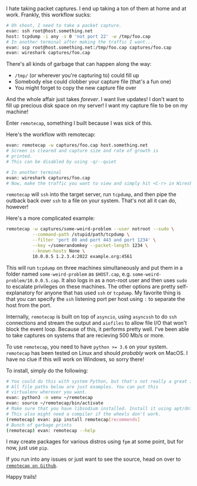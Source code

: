 <!--
.. title: Easy packet traces using remotecap
.. slug: easy-packet-traces-using-remotecap
.. date: 2018-05-05 17:23:59 UTC-06:00
.. tags: remotecap,tcpdump,capture
.. category: 
.. link: 
.. description: 
.. type: text
-->

I hate taking packet captures. I end up taking a ton of them at home and at work. Frankly, this workflow sucks:  
```bash
# Oh shoot, I need to take a packet capture.
evan: ssh root@host.something.net
host: tcpdump -i any -s 0 'not port 22' -w /tmp/foo.cap
# In another terminal after making the traffic I want...
evan: scp root@host.something.net:/tmp/foo.cap captures/foo.cap
evan: wireshark captures/foo.cap
```

There's all kinds of garbage that can happen along the way:  
- `/tmp/` (or wherever you're capturing to) could fill up  
- Somebody else could clobber your capture file (that's a fun one)  
- You might forget to copy the new capture file over

And the whole affair just takes *forever*. I want live updates! I don't want to fill up precious disk space on my server! I want my capture file to be on my machine!

Enter `remotecap`, something I built because I was sick of this.

Here's the workflow with remotecap:  
```bash
evan: remotecap -w captures/foo.cap host.something.net
# Screen is cleared and capture size and rate of growth is 
# printed.
# This can be disabled by using -q/--quiet

# In another terminal
evan: wireshark captures/foo.cap
# Now, make the traffic you want to view and simply hit <C-r> in Wireshark
```

`remotecap` will `ssh` into the target server, run `tcpdump`, and then pipe the outback back over `ssh` to a file on your system. That's not all it can do, however!

Here's a more complicated example:
```bash
remotecap -w captures/some-weird-problem --user notroot --sudo \
          --command-path /stupid/path/tcpdump \
          --filter 'port 80 and port 443 and port 1234' \
          --key ~/somerandomkey --packet-length 1234 \
          --known-hosts None \
          10.0.0.5 1.2.3.4:2022 example.org:4561
```

This will run `tcpdump` on three machines simultaneously and put them in a folder named `some-weird-problem` as `$HOST.cap`, e.g. `some-weird-problem/10.0.0.5.cap`. 
It also logs in as a non-root user and then uses `sudo` to escalate privileges on these machines. The other options are pretty self-explanatory for anyone that has used `ssh` or `tcpdump`. My favorite thing is that you can specify the `ssh` listening port per host using `:` to separate the host from the port.

Internally, `remotecap` is built on top of `asyncio`, using `asyncssh` to do `ssh` connections and stream the output and `aiofiles` to allow file I/O that won't block the event loop. 
Because of this, it performs pretty well. I've been able to take captures on systems that are recieving 500 Mb/s or more.

To use `remotecap`, you need to have `python >= 3.6` on your system. `remotecap` has been tested on Linux and should *probably* work on MacOS. I have no clue if this will work on Windows, so sorry there!

To install, simply do the following:  
```bash
# You could do this with system Python, but that's not really a great idea.
# All file paths below are just examples. You can put this 
# virtualenv wherever you want.
evan: python3 -m venv ~/remotecap
evan: source ~/remotecap/bin/activate
# Make sure that you have libsodium installed. Install it using apt/dnf/pacman/zypper
# This also might need a compiler if the wheels don't work.
(remotecap) evan: pip install remotecap[recommends]
# Bunch of garbage prints
(remotecap) evan: remotecap --help
```

I may create packages for various distros using `fpm` at some point, but for now, just use `pip`.

If you run into any issues or just want to see the source, head on over to [`remotecap on Github`](https://github.com/evanfoster/remotecap).

Happy trails!
